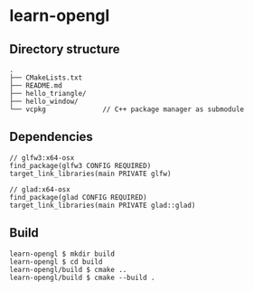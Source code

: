 # learn-opengl

## Directory structure

```
.
├── CMakeLists.txt
├── README.md
├── hello_triangle/
├── hello_window/
└── vcpkg              // C++ package manager as submodule
```

## Dependencies

```
// glfw3:x64-osx
find_package(glfw3 CONFIG REQUIRED)
target_link_libraries(main PRIVATE glfw)

// glad:x64-osx
find_package(glad CONFIG REQUIRED)
target_link_libraries(main PRIVATE glad::glad)
```

## Build

```
learn-opengl $ mkdir build
learn-opengl $ cd build
learn-opengl/build $ cmake ..
learn-opengl/build $ cmake --build .
```